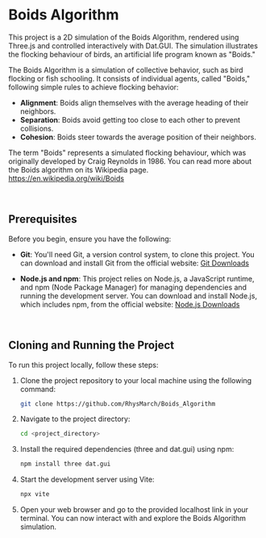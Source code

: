 # Boids Algorithm

This project is a 2D simulation of the Boids Algorithm,  rendered using Three.js and controlled interactively with Dat.GUI. The simulation illustrates the flocking behaviour of birds, an artificial life program known as "Boids."

The Boids Algorithm is a simulation of collective behavior, such as bird flocking or fish schooling. It consists of individual agents, called "Boids," following simple rules to achieve flocking behavior:

- **Alignment**: Boids align themselves with the average heading of their neighbors.
- **Separation**: Boids avoid getting too close to each other to prevent collisions.
- **Cohesion**: Boids steer towards the average position of their neighbors.

The term "Boids" represents a simulated flocking behaviour, which was originally developed by Craig Reynolds in 1986. You can read more about the Boids algorithm on its Wikipedia page.
https://en.wikipedia.org/wiki/Boids

<br>

## Prerequisites

Before you begin, ensure you have the following:

- **Git**: You'll need Git, a version control system, to clone this project. You can download and install Git from the official website: [Git Downloads](https://git-scm.com/downloads)

- **Node.js and npm**: This project relies on Node.js, a JavaScript runtime, and npm (Node Package Manager) for managing dependencies and running the development server. You can download and install Node.js, which includes npm, from the official website: [Node.js Downloads](https://nodejs.org/)

<br>

## Cloning and Running the Project

To run this project locally, follow these steps:

1. Clone the project repository to your local machine using the following command:

   ```bash
   git clone https://github.com/RhysMarch/Boids_Algorithm
   ```

2. Navigate to the project directory:

    ```bash
    cd <project_directory>
    ```

3. Install the required dependencies (three and dat.gui) using npm:

   ```bash
   npm install three dat.gui
   ```

4. Start the development server using Vite:
   ```bash
   npx vite
   ```

5. Open your web browser and go to the provided localhost link in your terminal. You can now interact with and explore the Boids Algorithm simulation.

   
